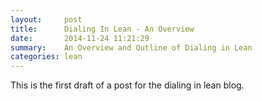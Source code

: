 ```yaml
---
layout:     post
title:      Dialing In Lean - An Overview
date:       2014-11-24 11:21:29
summary:    An Overview and Outline of Dialing in Lean
categories: lean
---
```


This is the first draft of a post for the dialing in lean blog.
